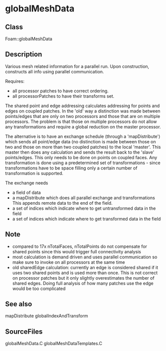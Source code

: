 # globalMeshData 
## Class
Foam::globalMeshData

## Description
Various mesh related information for a parallel run. Upon construction,
constructs all info using parallel communication.

Requires:
- all processor patches to have correct ordering.
- all processorPatches to have their transforms set.

The shared point and edge addressing calculates addressing for points
and edges on coupled patches.  In the 'old' way a distinction was made
between points/edges that are only on two processors and those that are
on multiple processors.  The problem is that those on multiple processors
do not allow any transformations and require a global reduction on the
master processor.

The alternative is to have an exchange schedule (through a 'mapDistribute')
which sends all point/edge data (no distinction is made between
those on two and those on more than two coupled patches) to the local
'master'.  This master then does any calculation and sends
the result back to the 'slave' points/edges.  This only needs to be done
on points on coupled faces.  Any transformation is done using a
predetermined set of transformations - since transformations have to be
space filling only a certain number of transformation is supported.

The exchange needs
- a field of data
- a mapDistribute which does all parallel exchange and transformations
      This appends remote data to the end of the field.
- a set of indices which indicate where to get untransformed data in the
      field
- a set of indices which indicate where to get transformed data in the
      field

## Note
- compared to 17x nTotalFaces, nTotalPoints do not compensate for
      shared points since this would trigger full connectivity analysis
- most calculation is demand driven and uses parallel communication
      so make sure to invoke on all processors at the same time
- old sharedEdge calculation: currently an edge is considered shared
      if it uses two shared points and is used more than once.  This is not
      correct on processor patches but it only slightly overestimates the number
      of shared edges.  Doing full analysis of how many patches use the edge
      would be too complicated

## See also
mapDistribute
globalIndexAndTransform


## SourceFiles
globalMeshData.C
globalMeshDataTemplates.C

